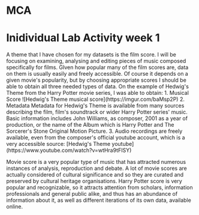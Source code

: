 # MCA

<h1> Inidividual Lab Activity week 1 </h1>
A theme that I have chosen for my datasets is the film score. I will be focusing on examining, analysing and editing pieces of music composed specifically for films. GIven how popular many of the film scores are, data on them is usually easily and freely accessible. Of course it depends on a given movie's popularity, but by choosing appropriate scores I should be able to obtain all three needed types of data. On the example of Hedwig's Theme from the Harry Potter movie series, I was able to obtain:
1. Musical Score
![Hedwig's Theme musical score](https://imgur.com/baMsp2P)
2. Metadata
Metadata for Hedwig's Theme is available from many sources describing the film, film's soundtrack or wider Harry Potter series' music. Basic information includes John Williams, as composer, 2001 as a year of production, or the name of the Album which is  Harry Potter and The Sorcerer's Stone Original Motion Picture.
3. Audio recordings are freely available, even from the composer's official youtube account, which is a very accessible source:
[Hedwig's Theme youtube](https://www.youtube.com/watch?v=wtHra9tFISY)


Movie score is a very popular type of music that has attracted numerous instances of analysis, reproduction and debate. A lot of movie scores are actually considered of cultural significance and so they are curated and preserved by cultural heritage organisations. Harry Potter score is very popular and recognizable, so it attracts attention from scholars, information professionals and general public alike, and thus has an abundance of information about it, as well as different iterations of its own data, available online.
